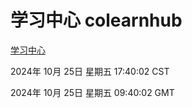 # 学习中心 colearnhub
[学习中心](http://219.139.199.238:56308/colearnhub/)

2024年 10月 25日 星期五 17:40:02 CST

2024年 10月 25日 星期五 09:40:02 GMT
